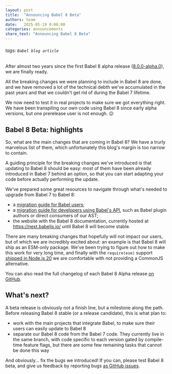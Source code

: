 ```yaml
---
layout: post
title:  "Announcing Babel 8 Beta"
authors: team
date:   2025-05-19 0:00:00
categories: announcements
share_text: "Announcing Babel 8 Beta"
---
```


###### tags: `Babel blog article`

After almost two years since the first Babel 8 alpha release ([8.0.0-alpha.0](https://github.com/babel/babel/releases/tag/v8.0.0-alpha.0)), we are finally ready.

All the breaking changes we were planning to include in Babel 8 are done, and we have removed a lot of the technical debth we've accumulated in the past years and that we couldn't get rid of during the Babel 7 lifetime.

We now need to test it in real projects to make sure we got everything right. We have been transpiling our own code using Babel 8 since early alpha versions, but one prerelease user is not enough. 😉

<!-- truncate -->

## Babel 8 Beta: highlights

So, what are the main changes that are coming in Babel 8? We have a trurly marvelous list of them, which unfortunately this blog's margin is too narrow to contain. <!-- https://en.wikipedia.org/wiki/Fermat%27s_Last_Theorem#Fermat's_conjecture -->

A guiding principle for the breaking changes we've introduced is that updating to Babel 8 should be easy: most of them have been already introduced in Babel 7 behind an option, so that you can start adapting your code before actually performing the update.

We've prepared some great resources to navigate through what's needed to upgrade from Babel 7 to Babel 8:
- a [migration guide for Babel users](https://next.babeljs.io/docs/v8-migration);
- a [migration guide for developers using Babel's API](https://next.babeljs.io/docs/v8-migration-api), such as Babel plugin authors or direct consumers of our AST;
- the website with the Babel 8 documentation, currently hosted at https://next.babeljs.io/ until Babel 8 will become stable.

There are many breaking changes that hopefully will not impact our users, but of which we are incredibly excited about: an example is that Babel 8 will ship as an ESM-only package. We've been trying to figure out how to make this work for very long time, and finally with the `require(esm)` support [shipped in Node.js 20](https://nodejs.org/api/modules.html#loading-ecmascript-modules-using-require) we are comfortable with not providing a CommonJS alternative.

You can also read the full changelog of each Babel 8 Alpha release [on GitHub](https://github.com/babel/babel/blob/main/.github/CHANGELOG-v8.md).

## What's next?

A beta release is obviously not a finish line, but a milestone along the path. Before releasing Babel 8 stable (or a release candidate), this is what plan to:
- work with the main projects that integrate Babel, to make sure their users can easily update to Babel 8
- separate our Babel 8 code from the Babel 7 code. They currently live in the same branch, with code specific to each version gated by compile-time feature flags, but there are some few remaining tasks that cannot be done this way

And obviously... fix the bugs we introduced! If you can, please test Babel 8 beta, and give us feedback by reporting bugs [as GitHub issues](https://github.com/babel/babel/issues/new?template=bug_report.yml).
